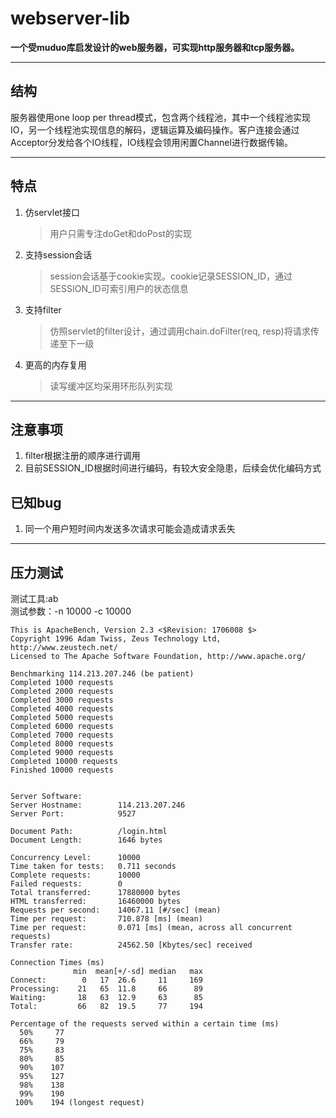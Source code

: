 # webserver-lib

__一个受muduo库启发设计的web服务器，可实现http服务器和tcp服务器。__
***
## 结构
服务器使用one loop per thread模式，包含两个线程池，其中一个线程池实现IO，另一个线程池实现信息的解码，逻辑运算及编码操作。客户连接会通过Acceptor分发给各个IO线程，IO线程会领用闲置Channel进行数据传输。
***
## 特点
1. 仿servlet接口
    >用户只需专注doGet和doPost的实现
2. 支持session会话
    >session会话基于cookie实现。cookie记录SESSION_ID，通过SESSION_ID可索引用户的状态信息
3. 支持filter
    >仿照servlet的filter设计，通过调用chain.doFilter(req, resp)将请求传递至下一级
4. 更高的内存复用
   >读写缓冲区均采用环形队列实现
***
## 注意事项
1. filter根据注册的顺序进行调用
2. 目前SESSION_ID根据时间进行编码，有较大安全隐患，后续会优化编码方式
## 已知bug
1. 同一个用户短时间内发送多次请求可能会造成请求丢失
***
## 压力测试
测试工具:ab   
测试参数：-n 10000 -c 10000
```
This is ApacheBench, Version 2.3 <$Revision: 1706008 $>
Copyright 1996 Adam Twiss, Zeus Technology Ltd, http://www.zeustech.net/
Licensed to The Apache Software Foundation, http://www.apache.org/

Benchmarking 114.213.207.246 (be patient)
Completed 1000 requests
Completed 2000 requests
Completed 3000 requests
Completed 4000 requests
Completed 5000 requests
Completed 6000 requests
Completed 7000 requests
Completed 8000 requests
Completed 9000 requests
Completed 10000 requests
Finished 10000 requests


Server Software:        
Server Hostname:        114.213.207.246
Server Port:            9527

Document Path:          /login.html
Document Length:        1646 bytes

Concurrency Level:      10000
Time taken for tests:   0.711 seconds
Complete requests:      10000
Failed requests:        0
Total transferred:      17880000 bytes
HTML transferred:       16460000 bytes
Requests per second:    14067.11 [#/sec] (mean)
Time per request:       710.878 [ms] (mean)
Time per request:       0.071 [ms] (mean, across all concurrent requests)
Transfer rate:          24562.50 [Kbytes/sec] received

Connection Times (ms)
              min  mean[+/-sd] median   max
Connect:        0   17  26.6     11     169
Processing:    21   65  11.8     66      89
Waiting:       18   63  12.9     63      85
Total:         66   82  19.5     77     194

Percentage of the requests served within a certain time (ms)
  50%     77
  66%     79
  75%     83
  80%     85
  90%    107
  95%    127
  98%    138
  99%    190
 100%    194 (longest request)
 ```
